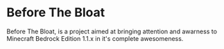 # Before The Bloat

Before The Bloat, is a project aimed at bringing attention and awarness to Minecraft Bedrock Edition 1.1.x in it's complete awesomeness.
